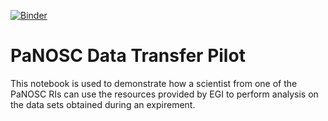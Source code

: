[![Binder](https://binder-panosc.fedcloud-tf.fedcloud.eu/badge_logo.svg)](https://binder-panosc.fedcloud-tf.fedcloud.eu/v2/gh/EGI-Foundation/data-transfer-pilot/master)

# PaNOSC Data Transfer Pilot
This notebook is used to demonstrate how a scientist from one of the PaNOSC RIs can use the resources provided by EGI to perform analysis on the data sets obtained during an expirement.
